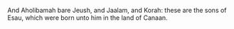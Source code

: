 And Aholibamah bare Jeush, and Jaalam, and Korah: these are the sons of Esau, which were born unto him in the land of Canaan.
